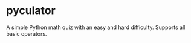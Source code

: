 # pyculator
A simple Python math quiz with an easy and hard difficulty. Supports all basic operators.
